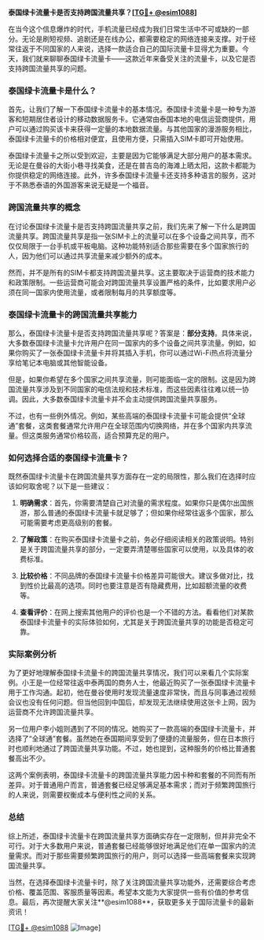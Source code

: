 **泰国绿卡流量卡是否支持跨国流量共享？[[TG💪+ @esim1088](https://t.me/s/esim1088)]**

在当今这个信息爆炸的时代，手机流量已经成为我们日常生活中不可或缺的一部分。无论是刷短视频、追剧还是在线办公，都需要稳定的网络连接来支撑。对于经常往返于不同国家的人来说，选择一款适合自己的国际流量卡显得尤为重要。今天，我们就来聊聊泰国绿卡流量卡——这款近年来备受关注的流量卡，以及它是否支持跨国流量共享的问题。

### 泰国绿卡流量卡是什么？

首先，让我们了解一下泰国绿卡流量卡的基本情况。泰国绿卡流量卡是一种专为游客和短期居住者设计的移动数据服务卡。它通常由泰国本地的电信运营商提供，用户可以通过购买该卡来获得一定量的本地数据流量。与其他国家的漫游服务相比，泰国绿卡流量卡的价格相对便宜，且使用方便，只需插入SIM卡即可开始使用。

泰国绿卡流量卡之所以受到欢迎，主要是因为它能够满足大部分用户的基本需求。无论是在曼谷的大街小巷寻找美食，还是在普吉岛的海滩上晒太阳，这款卡都能为你提供稳定的网络连接。此外，许多泰国绿卡流量卡还支持多种语言的服务，这对于不熟悉泰语的外国游客来说无疑是一个福音。

### 跨国流量共享的概念

在讨论泰国绿卡流量卡是否支持跨国流量共享之前，我们先来了解一下什么是跨国流量共享。跨国流量共享是指一张SIM卡上的流量可以在多个设备之间共享，而不仅仅局限于一台手机或平板电脑。这种功能特别适合那些需要在多个国家旅行的人，因为他们可以通过共享流量来减少额外的成本。

然而，并不是所有的SIM卡都支持跨国流量共享。这主要取决于运营商的技术能力和政策限制。一些运营商可能会对跨国流量共享设置严格的条件，比如要求用户必须在同一国家内使用流量，或者限制每月的共享额度等。

### 泰国绿卡流量卡的跨国流量共享能力

那么，泰国绿卡流量卡是否支持跨国流量共享呢？答案是：**部分支持**。具体来说，大多数泰国绿卡流量卡允许用户在同一国家内的多个设备之间共享流量。例如，如果你购买了一张泰国绿卡流量卡并将其插入手机，你可以通过Wi-Fi热点将流量分享给笔记本电脑或其他智能设备。

但是，如果你希望在多个国家之间共享流量，则可能面临一定的限制。这是因为跨国流量共享涉及到不同国家的电信法规和技术标准，而这些因素往往难以统一协调。因此，大多数泰国绿卡流量卡并不会主动提供跨国流量共享服务。

不过，也有一些例外情况。例如，某些高端的泰国绿卡流量卡可能会提供“全球通”套餐，这类套餐通常允许用户在全球范围内切换网络，并在多个国家内共享流量。但这类服务通常价格较高，适合预算充足的用户。

### 如何选择合适的泰国绿卡流量卡？

既然泰国绿卡流量卡在跨国流量共享方面存在一定的局限性，那么我们在选择时应该如何取舍呢？以下是一些建议：

1. **明确需求**：首先，你需要清楚自己对流量的需求程度。如果你只是偶尔出国旅游，那么普通的泰国绿卡流量卡就足够了；但如果你经常往返多个国家，那么可能需要考虑更高级别的套餐。

2. **了解政策**：在购买泰国绿卡流量卡之前，务必仔细阅读相关的政策说明。特别是关于跨国流量共享的部分，一定要弄清楚哪些国家可以使用，以及具体的收费标准。

3. **比较价格**：不同品牌的泰国绿卡流量卡价格差异可能很大。建议多做对比，找到性价比最高的选项。同时也要注意是否有隐藏费用，比如超额流量的收费等。

4. **查看评价**：在网上搜索其他用户的评价也是一个不错的方法。看看他们对某款泰国绿卡流量卡的实际体验如何，尤其是关于跨国流量共享的功能是否稳定可靠。

### 实际案例分析

为了更好地理解泰国绿卡流量卡的跨国流量共享情况，我们可以来看几个实际案例。小王是一位经常往返中泰两国的商务人士，他最近购买了一张泰国绿卡流量卡用于工作沟通。起初，他在曼谷使用时发现流量速度非常快，而且与同事通过视频会议也没有任何问题。但当他回到中国后，却发现无法继续使用这张卡上网，因为运营商不允许跨国流量共享。

另一位用户李小姐则遇到了不同的情况。她购买了一款高端的泰国绿卡流量卡，并选择了“全球通”套餐。虽然她在泰国期间享受到了便捷的流量服务，但在日本旅行时也顺利地通过了跨国流量共享功能。不过，她也提到，这种服务的价格比普通套餐高出不少。

这两个案例表明，泰国绿卡流量卡的跨国流量共享能力因卡种和套餐的不同而有所差异。对于普通用户而言，普通套餐已经足够满足基本需求；而对于频繁跨国旅行的人来说，则需要权衡成本与便利性之间的关系。

### 总结

综上所述，泰国绿卡流量卡在跨国流量共享方面确实存在一定限制，但并非完全不可行。对于大多数用户来说，普通套餐已经能够很好地满足他们在单一国家内的流量需求。而对于那些需要频繁跨国旅行的用户，则可以选择一些高端套餐来实现跨国流量共享。

当然，在选择泰国绿卡流量卡时，除了关注跨国流量共享功能外，还需要综合考虑价格、覆盖范围、客服质量等因素。希望本文能为大家提供一些有价值的参考信息。最后，再次提醒大家关注**@esim1088**，获取更多关于国际流量卡的最新资讯！

[[TG💪+ @esim1088](https://t.me/s/esim1088) ![Image](https://i.postimg.cc/4NQfJmqS/Snipaste-2025-05-13-00-14-12.png)]